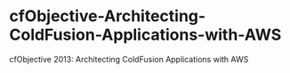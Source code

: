 cfObjective-Architecting-ColdFusion-Applications-with-AWS
=========================================================

cfObjective 2013: Architecting ColdFusion Applications with AWS